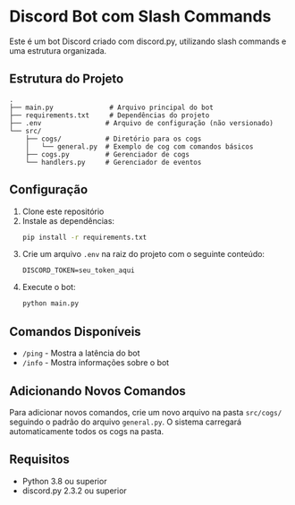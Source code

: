 # Discord Bot com Slash Commands

Este é um bot Discord criado com discord.py, utilizando slash commands e uma estrutura organizada.

## Estrutura do Projeto

```
.
├── main.py              # Arquivo principal do bot
├── requirements.txt     # Dependências do projeto
├── .env                # Arquivo de configuração (não versionado)
└── src/
    ├── cogs/           # Diretório para os cogs
    │   └── general.py  # Exemplo de cog com comandos básicos
    ├── cogs.py         # Gerenciador de cogs
    └── handlers.py     # Gerenciador de eventos
```

## Configuração

1. Clone este repositório
2. Instale as dependências:
   ```bash
   pip install -r requirements.txt
   ```
3. Crie um arquivo `.env` na raiz do projeto com o seguinte conteúdo:
   ```
   DISCORD_TOKEN=seu_token_aqui
   ```
4. Execute o bot:
   ```bash
   python main.py
   ```

## Comandos Disponíveis

- `/ping` - Mostra a latência do bot
- `/info` - Mostra informações sobre o bot

## Adicionando Novos Comandos

Para adicionar novos comandos, crie um novo arquivo na pasta `src/cogs/` seguindo o padrão do arquivo `general.py`. O sistema carregará automaticamente todos os cogs na pasta.

## Requisitos

- Python 3.8 ou superior
- discord.py 2.3.2 ou superior 
